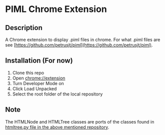 # PIML Chrome Extension

## Description

A Chrome extension to display .piml files in chrome. For what .piml files are see [https://github.com/petrusjt/piml](https://github.com/petrusjt/piml).

## Installation (For now)

1. Clone this repo
2. Open [chrome://extension](chrome://extension)
3. Turn Developer Mode on
4. Click Load Unpacked
5. Select the root folder of the local repository

## Note

The HTMLNode and HTMLTree classes are ports of the classes found in [htmltree.py file in the above mentioned repository](https://github.com/petrusjt/piml/blob/main/htmltree.py).
